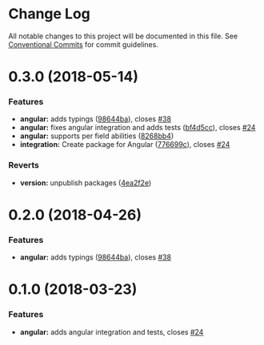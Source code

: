 # Change Log

All notable changes to this project will be documented in this file.
See [Conventional Commits](https://conventionalcommits.org) for commit guidelines.

<a name="0.3.0"></a>
# 0.3.0 (2018-05-14)


### Features

* **angular:** adds typings ([98644ba](https://github.com/stalniy/casl/commit/98644ba)), closes [#38](https://github.com/stalniy/casl/issues/38)
* **angular:** fixes angular integration and adds tests ([bf4d5cc](https://github.com/stalniy/casl/commit/bf4d5cc)), closes [#24](https://github.com/stalniy/casl/issues/24)
* **angular:** supports per field abilities ([8268bb4](https://github.com/stalniy/casl/commit/8268bb4))
* **integration:** Create package for Angular ([776699c](https://github.com/stalniy/casl/commit/776699c)), closes [#24](https://github.com/stalniy/casl/issues/24)


### Reverts

* **version:** unpublish packages ([4ea2f2e](https://github.com/stalniy/casl/commit/4ea2f2e))




<a name="0.2.0"></a>
# 0.2.0 (2018-04-26)


### Features

* **angular:** adds typings ([98644ba](https://github.com/stalniy/casl/commit/98644ba)), closes [#38](https://github.com/stalniy/casl/issues/38)


<a name="0.1.0"></a>
# 0.1.0 (2018-03-23)


### Features

* **angular:** adds angular integration and tests, closes [#24](https://github.com/stalniy/casl/issues/24)
